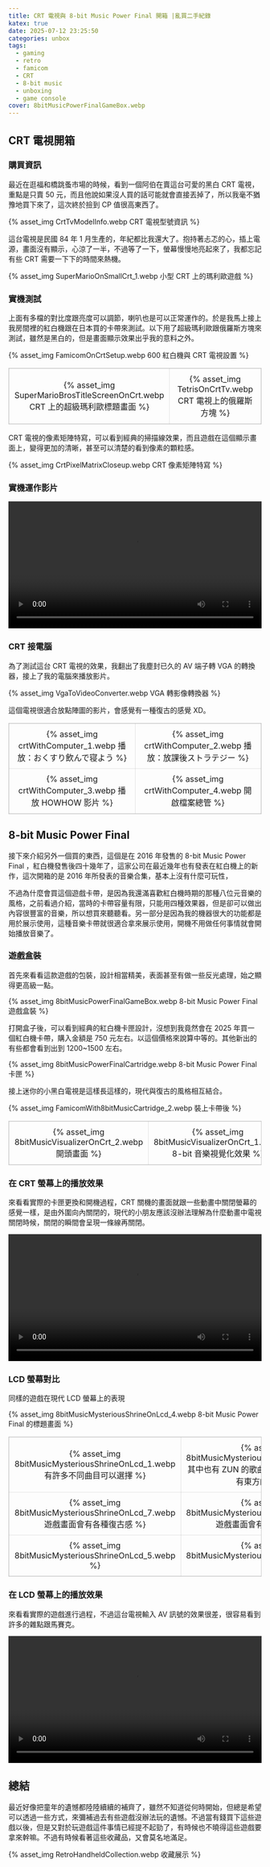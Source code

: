 ```yaml
---
title: CRT 電視與 8-bit Music Power Final 開箱 |亂買二手紀錄 
katex: true
date: 2025-07-12 23:25:50
categories: unbox
tags:
  - gaming
  - retro
  - famicom
  - CRT
  - 8-bit music
  - unboxing
  - game console
cover: 8bitMusicPowerFinalGameBox.webp
---
```


## CRT 電視開箱

### 購買資訊

最近在逛福和橋跳蚤市場的時候，看到一個阿伯在賣這台可愛的黑白 CRT 電視，重點是只賣 50 元，而且他說如果沒人買的話可能就會直接丟掉了，所以我毫不猶豫地買下來了，這次終於撿到 CP 值很高東西了。

{% asset_img CrtTvModelInfo.webp CRT 電視型號資訊 %}

這台電視是民國 84 年 1 月生產的，年紀都比我還大了。抱持著忐忑的心，插上電源，畫面沒有顯示，心涼了一半，不過等了一下，螢幕慢慢地亮起來了，我都忘記有些 CRT 需要一下下的時間來熱機。

{% asset_img SuperMarioOnSmallCrt_1.webp 小型 CRT 上的瑪利歐遊戲 %}

### 實機測試

上面有多檔的對比度跟亮度可以調節，喇叭也是可以正常運作的。於是我馬上接上我房間裡的紅白機跟在日本買的卡帶來測試。以下用了超級瑪利歐跟俄羅斯方塊來測試，雖然是黑白的，但是畫面顯示效果出乎我的意料之外。

{% asset_img FamicomOnCrtSetup.webp 600 紅白機與 CRT 電視設置 %}

<table style="border-collapse: collapse; width: 100%; border: 1px solid rgba(0,0,0,0.2) !important;">
<tr>
<td style="border: 1px solid rgba(125,125,125,0.2); padding: 10px; text-align: center; width: 50%;">{% asset_img SuperMarioBrosTitleScreenOnCrt.webp CRT 上的超級瑪利歐標題畫面 %}</td>
<td style="border: 1px solid rgba(125,125,125,0.2); padding: 10px; text-align: center; width: 50%;">{% asset_img TetrisOnCrtTv.webp CRT 電視上的俄羅斯方塊 %}</td> 
</tr>
</table>

CRT 電視的像素矩陣特寫，可以看到經典的掃描線效果，而且遊戲在這個顯示畫面上，變得更加的清晰，甚至可以清楚的看到像素的顆粒感。

{% asset_img CrtPixelMatrixCloseup.webp CRT 像素矩陣特寫 %}

### 實機運作影片

<video width="100%" controls>
  <source src="SuperMarioOnSmallCrt_2.webm" type="video/webm">
</video>

### CRT 接電腦

為了測試這台 CRT 電視的效果，我翻出了我塵封已久的 AV 端子轉 VGA 的轉換器，接上了我的電腦來播放影片。

{% asset_img VgaToVideoConverter.webp VGA 轉影像轉換器 %}

這個電視很適合放點陣圖的影片，會感覺有一種復古的感覺 XD。

<table style="border-collapse: collapse; width: 100%; border: 1px solid rgba(0,0,0,0.2) !important;">
<tr>
<td style="border: 1px solid rgba(125,125,125,0.2); padding: 10px; text-align: center; width: 50%;">{% asset_img crtWithComputer_1.webp 播放：おくすり飲んで寝よう %}</td>
<td style="border: 1px solid rgba(125,125,125,0.2); padding: 10px; text-align: center; width: 50%;">{% asset_img crtWithComputer_2.webp 播放：放課後ストラテジー %}</td> 
</tr>
<tr>
<td style="border: 1px solid rgba(125,125,125,0.2); padding: 10px; text-align: center; width: 50%;">{% asset_img crtWithComputer_3.webp 播放 HOWHOW 影片 %}</td>
<td style="border: 1px solid rgba(125,125,125,0.2); padding: 10px; text-align: center; width: 50%;">{% asset_img crtWithComputer_4.webp 開啟檔案總管 %}</td> 
</tr>
</table>

## 8-bit Music Power Final

接下來介紹另外一個買的東西，這個是在 2016 年發售的 8-bit Music Power Final ，紅白機發售後四十幾年了，這家公司在最近幾年也有發表在紅白機上的新作，這次開箱的是 2016 年所發表的音樂合集，基本上沒有什麼可玩性，

不過為什麼會買這個遊戲卡帶，是因為我還滿喜歡紅白機時期的那種八位元音樂的風格，之前看過介紹，當時的卡帶容量有限，只能用四種效果器，但是卻可以做出內容很豐富的音樂，所以想買來聽聽看。另一部分是因為我的機器很大的功能都是用於展示使用，這種音樂卡帶就很適合拿來展示使用，開機不用做任何事情就會開始播放音樂了。

### 遊戲盒裝

首先來看看這款遊戲的包裝，設計相當精美，表面甚至有做一些反光處理，始之顯得更高級一點。

{% asset_img 8bitMusicPowerFinalGameBox.webp 8-bit Music Power Final 遊戲盒裝 %}

打開盒子後，可以看到經典的紅白機卡匣設計，沒想到我竟然會在 2025 年買一個紅白機卡帶，購入金額是 750 元左右。以這個價格來說算中等的。其他新出的有些都會看到出到 1200~1500 左右。

{% asset_img 8bitMusicPowerFinalCartridge.webp 8-bit Music Power Final 卡匣 %}

接上迷你的小黑白電視是這樣長這樣的，現代與復古的風格相互結合。

{% asset_img FamicomWith8bitMusicCartridge_2.webp 裝上卡帶後 %}
<table style="border-collapse: collapse; width: 100%; border: 1px solid rgba(0,0,0,0.2) !important;">
<tr>
<td style="border: 1px solid rgba(125,125,125,0.2); padding: 10px; text-align: center; width: 50%;">{% asset_img 8bitMusicVisualizerOnCrt_2.webp  開頭畫面 %}</td>
<td style="border: 1px solid rgba(125,125,125,0.2); padding: 10px; text-align: center; width: 50%;">{% asset_img 8bitMusicVisualizerOnCrt_1.webp 8-bit 音樂視覺化效果 %}</td>
</tr>
</table>

### 在 CRT 螢幕上的播放效果

來看看實際的卡匣更換和開機過程，CRT 關機的畫面就跟一些動畫中關閉螢幕的感覺一樣，是由外圍向內關閉的，現代的小朋友應該沒辦法理解為什麼動畫中電視關閉時候，關閉的瞬間會呈現一條線再關閉。

<video width="100%" controls>
  <source src="FamicomCartridgeSwapAndBoot.webm" type="video/webm">
</video>

### LCD 螢幕對比

同樣的遊戲在現代 LCD 螢幕上的表現

{% asset_img 8bitMusicMysteriousShrineOnLcd_4.webp 8-bit Music Power Final 的標題畫面 %}

<table style="border-collapse: collapse; width: 100%; border: 1px solid rgba(0,0,0,0.2) !important;">
<tr>
<td style="border: 1px solid rgba(125,125,125,0.2); padding: 10px; text-align: center; width: 50%;">{% asset_img 8bitMusicMysteriousShrineOnLcd_1.webp 有許多不同曲目可以選擇 %}</td>
<td style="border: 1px solid rgba(125,125,125,0.2); padding: 10px; text-align: center; width: 50%;">{% asset_img 8bitMusicMysteriousShrineOnLcd_2.webp 其中也有 ZUN 的歌曲，這首曲子聽起來就很有東方的感覺 %}</td>
</tr>
<tr>
<td style="border: 1px solid rgba(125,125,125,0.2); padding: 10px; text-align: center; width: 50%;">{% asset_img 8bitMusicMysteriousShrineOnLcd_7.webp 遊戲畫面會有各種復古感 %}</td>
<td style="border: 1px solid rgba(125,125,125,0.2); padding: 10px; text-align: center; width: 50%;">{% asset_img 8bitMusicMysteriousShrineOnLcd_3.webp 遊戲畫面會有各種復古感  %}</td>
</tr>
<tr>
<td style="border: 1px solid rgba(125,125,125,0.2); padding: 10px; text-align: center; width: 50%;">{% asset_img 8bitMusicMysteriousShrineOnLcd_5.webp  %}</td>
<td style="border: 1px solid rgba(125,125,125,0.2); padding: 10px; text-align: center; width: 50%;">{% asset_img 8bitMusicMysteriousShrineOnLcd_6.webp  %}</td>
</tr>
</table>

### 在 LCD 螢幕上的播放效果

來看看實際的遊戲進行過程，不過這台電視輸入 AV 訊號的效果很差，很容易看到許多的雜點跟馬賽克。

<video width="100%" controls>
  <source src="8bitMusicPowerFinalGameplayLcd.webm" type="video/webm">
</video>

## 總結

最近好像把童年的遺憾都陸陸續續的補齊了，雖然不知道從何時開始，但總是希望可以透過一些方式，來彌補過去有些遊戲沒辦法玩的遺憾。不過當有錢買下這些遊戲以後，但是又對於玩遊戲這件事情已經提不起勁了，有時候也不曉得這些遊戲要拿來幹嘛。不過有時候看著這些收藏品，又會莫名地滿足。

{% asset_img RetroHandheldCollection.webp 收藏展示 %}

